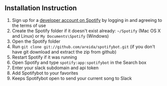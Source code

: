 ## Installation Instruction
1. Sign up for a [developer account on Spotify](https://devaccount.spotify.com/my-account/) by logging in and agreeing to the terms of use
1. Create the Spotify folder if it doesn't exist already: `~/Spotify` (Mac OS X and Linux) or `My Documents\Spotify` (Windows)
1. Open the Spotify folder
1. Run `git clone git://github.com/areida/spotifybot.git` (if you don't have git download and extract the zip from github)
1. Restart Spotify if it was running
1. Open Spotify and type `spotify:app:spotifybot` in the Search box
1. Enter your slack subdomain and api token
1. Add Spotifybot to your favorites
1. Keeps Spotifybot open to send your current song to Slack
